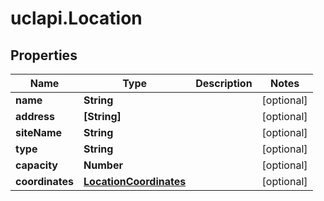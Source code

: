 # uclapi.Location

## Properties

Name | Type | Description | Notes
------------ | ------------- | ------------- | -------------
**name** | **String** |  | [optional] 
**address** | **[String]** |  | [optional] 
**siteName** | **String** |  | [optional] 
**type** | **String** |  | [optional] 
**capacity** | **Number** |  | [optional] 
**coordinates** | [**LocationCoordinates**](LocationCoordinates.md) |  | [optional] 


